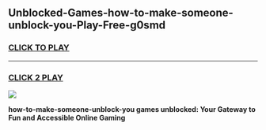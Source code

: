 
## Unblocked-Games-how-to-make-someone-unblock-you-Play-Free-g0smd
<h3>
<a href="https://premium76.site?title=how-to-make-someone-unblock-you&ref=19M">CLICK TO PLAY</a></h3>
<hr>

<h3>
<a href="https://premium76.site?title=how-to-make-someone-unblock-you&ref=19M">CLICK 2 PLAY</a>
  
</h3>

<a href="https://premium76.site?title=how-to-make-someone-unblock-you&ref=19M"><img src="https://clearcache.store/games.png"></a>


**how-to-make-someone-unblock-you games unblocked: Your Gateway to Fun and Accessible Online Gaming**
